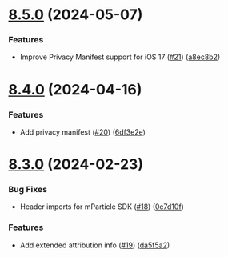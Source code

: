 # [8.5.0](https://github.com/mparticle-integrations/mparticle-apple-integration-singular/compare/v8.4.0...v8.5.0) (2024-05-07)


### Features

* Improve Privacy Manifest support for iOS 17 ([#21](https://github.com/mparticle-integrations/mparticle-apple-integration-singular/issues/21)) ([a8ec8b2](https://github.com/mparticle-integrations/mparticle-apple-integration-singular/commit/a8ec8b2c3c0fb2b11e91ff968868fd1958825b2f))

# [8.4.0](https://github.com/mparticle-integrations/mparticle-apple-integration-singular/compare/v8.3.0...v8.4.0) (2024-04-16)


### Features

* Add privacy manifest ([#20](https://github.com/mparticle-integrations/mparticle-apple-integration-singular/issues/20)) ([6df3e2e](https://github.com/mparticle-integrations/mparticle-apple-integration-singular/commit/6df3e2e487d137ef51a295f9b0fe08490d259763))

# [8.3.0](https://github.com/mparticle-integrations/mparticle-apple-integration-singular/compare/v8.2.0...v8.3.0) (2024-02-23)


### Bug Fixes

* Header imports for mParticle SDK ([#18](https://github.com/mparticle-integrations/mparticle-apple-integration-singular/issues/18)) ([0c7d10f](https://github.com/mparticle-integrations/mparticle-apple-integration-singular/commit/0c7d10f1590faac3a82d89c7b06a5da966779374))


### Features

* Add extended attribution info ([#19](https://github.com/mparticle-integrations/mparticle-apple-integration-singular/issues/19)) ([da5f5a2](https://github.com/mparticle-integrations/mparticle-apple-integration-singular/commit/da5f5a26acdbec730cebf6b407afa69be0b1f1c6))
